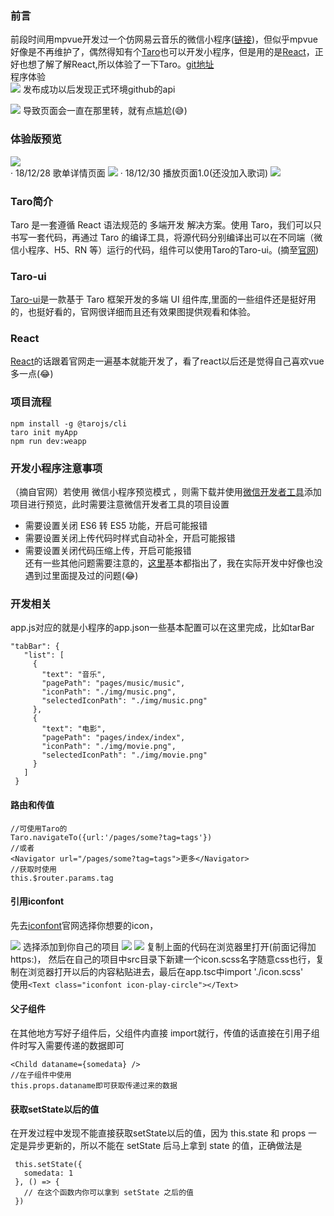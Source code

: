 ### 前言
前段时间用mpvue开发过一个仿网易云音乐的微信小程序([链接](https://github.com/lucaswww/my-project))，但似乎mpvue好像是不再维护了，偶然得知有个[Taro](https://nervjs.github.io/taro/docs/README.html)也可以开发小程序，但是用的是[React](https://react.docschina.org/docs/hello-world.html)，正好也想了解了解React,所以体验了一下Taro。[git地址](https://github.com/lucaswww/my-taro)  
程序体验  
![](https://user-gold-cdn.xitu.io/2018/11/28/1675820ca6aac26e?w=258&h=258&f=jpeg&s=45801)
发布成功以后发现正式环境github的api

![](https://user-gold-cdn.xitu.io/2018/12/3/1677485be5e32cc9?w=286&h=93&f=png&s=5358)
导致页面会一直在那里转，就有点尴尬(😅)

### 体验版预览

![](https://user-gold-cdn.xitu.io/2018/12/3/16774b00e557ba87?w=411&h=717&f=gif&s=459643)  
· 18/12/28 歌单详情页面
![](https://izaya-1256042946.cos.ap-chengdu.myqcloud.com/9566690551f6ad0338443546913e106.jpg)
· 18/12/30 播放页面1.0(还没加入歌词)
![](https://user-gold-cdn.xitu.io/2018/12/30/167fdd71537dc46f?w=375&h=667&f=png&s=264403)
### Taro简介
Taro 是一套遵循 React 语法规范的 多端开发 解决方案。使用 Taro，我们可以只书写一套代码，再通过 Taro 的编译工具，将源代码分别编译出可以在不同端（微信小程序、H5、RN 等）运行的代码，组件可以使用Taro的Taro-ui。(摘至[官网](https://nervjs.github.io/taro/docs/README.html))

### Taro-ui
[Taro-ui](https://taro-ui.aotu.io/#/docs/quickstart)是一款基于 Taro 框架开发的多端 UI 组件库,里面的一些组件还是挺好用的，也挺好看的，官网很详细而且还有效果图提供观看和体验。

### React
[React](https://react.docschina.org/docs/hello-world.html)的话跟着官网走一遍基本就能开发了，看了react以后还是觉得自己喜欢vue多一点(😂)

### 项目流程

```
npm install -g @tarojs/cli
taro init myApp
npm run dev:weapp
```

### 开发小程序注意事项
（摘自官网）若使用 微信小程序预览模式 ，则需下载并使用[微信开发者工具](https://developers.weixin.qq.com/miniprogram/dev/devtools/download.html?t=18112721)添加项目进行预览，此时需要注意微信开发者工具的项目设置
* 需要设置关闭 ES6 转 ES5 功能，开启可能报错
* 需要设置关闭上传代码时样式自动补全，开启可能报错
* 需要设置关闭代码压缩上传，开启可能报错   
还有一些其他问题需要注意的，[这里](https://nervjs.github.io/taro/docs/before-dev-remind.html)基本都指出了，我在实际开发中好像也没遇到过里面提及过的问题(😂)

### 开发相关
 app.js对应的就是小程序的app.json一些基本配置可以在这里完成，比如tarBar
 ```
 "tabBar": {
    "list": [
      {
        "text": "音乐",
        "pagePath": "pages/music/music",
        "iconPath": "./img/music.png",
        "selectedIconPath": "./img/music.png"
      },
      {
        "text": "电影",
        "pagePath": "pages/index/index",
        "iconPath": "./img/movie.png",
        "selectedIconPath": "./img/movie.png"
      }
    ]
  }
 ```
 #### 路由和传值

 ```
 //可使用Taro的
 Taro.navigateTo({url:'/pages/some?tag=tags'})
 //或者
 <Navigator url="/pages/some?tag=tags">更多</Navigator>
 //获取时使用
 this.$router.params.tag
 ```
 #### 引用iconfont
  
先去[iconfont](http://www.iconfont.cn/)官网选择你想要的icon，

![](https://user-gold-cdn.xitu.io/2018/11/2/166d3cc0398e3569?w=130&h=144&f=png&s=7982)
选择添加到你自己的项目
![](https://user-gold-cdn.xitu.io/2018/11/2/166d3ccb49b2334c?w=301&h=272&f=png&s=11194)
![](https://user-gold-cdn.xitu.io/2018/11/2/166d3cdb83b43cdf?w=575&h=299&f=png&s=26167)
复制上面的代码在浏览器里打开(前面记得加https:)，
然后在自己的项目中src目录下新建一个icon.scss名字随意css也行，复制在浏览器打开以后的内容粘贴进去，最后在app.tsc中import './icon.scss'   
使用`<Text class="iconfont icon-play-circle"></Text>`
 #### 父子组件
 在其他地方写好子组件后，父组件内直接
 import就行，传值的话直接在引用子组件时写入需要传递的数据即可
 ```
 <Child dataname={somedata} />
 //在子组件中使用
 this.props.dataname即可获取传递过来的数据
 ```
 #### 获取setState以后的值
 在开发过程中发现不能直接获取setState以后的值，因为 this.state 和 props 一定是异步更新的，所以不能在 setState 后马上拿到 state 的值，正确做法是
 ```
  this.setState({
    somedata: 1
  }, () => {
    // 在这个函数内你可以拿到 setState 之后的值
  })
 ```
